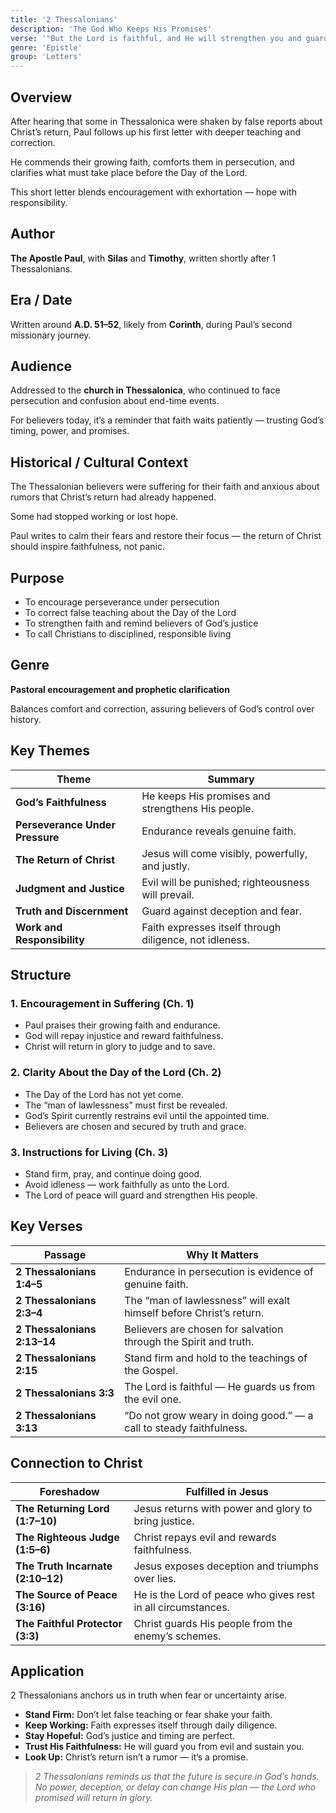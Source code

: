 ```yaml
---
title: '2 Thessalonians'
description: 'The God Who Keeps His Promises'
verse: '"But the Lord is faithful, and He will strengthen you and guard you from the evil one." — 2 Thessalonians 3:3'
genre: 'Epistle'
group: 'Letters'
---
```


## Overview

After hearing that some in Thessalonica were shaken by false reports about Christ’s return, Paul follows up his first letter with deeper teaching and correction.

He commends their growing faith, comforts them in persecution, and clarifies what must take place before the Day of the Lord.

This short letter blends encouragement with exhortation — hope with responsibility.

## Author

**The Apostle Paul**, with **Silas** and **Timothy**, written shortly after 1 Thessalonians.

## Era / Date

Written around **A.D. 51–52**, likely from **Corinth**, during Paul’s second missionary journey.

## Audience

Addressed to the **church in Thessalonica**, who continued to face persecution and confusion about end-time events.

For believers today, it’s a reminder that faith waits patiently — trusting God’s timing, power, and promises.

## Historical / Cultural Context

The Thessalonian believers were suffering for their faith and anxious about rumors that Christ’s return had already happened.

Some had stopped working or lost hope.

Paul writes to calm their fears and restore their focus — the return of Christ should inspire faithfulness, not panic.

## Purpose
- To encourage perseverance under persecution
- To correct false teaching about the Day of the Lord
- To strengthen faith and remind believers of God’s justice
- To call Christians to disciplined, responsible living


## Genre

**Pastoral encouragement and prophetic clarification**

Balances comfort and correction, assuring believers of God’s control over history.

## Key Themes


| Theme | Summary |
|-------|----------|
| **God’s Faithfulness** | He keeps His promises and strengthens His people. |
| **Perseverance Under Pressure** | Endurance reveals genuine faith. |
| **The Return of Christ** | Jesus will come visibly, powerfully, and justly. |
| **Judgment and Justice** | Evil will be punished; righteousness will prevail. |
| **Truth and Discernment** | Guard against deception and fear. |
| **Work and Responsibility** | Faith expresses itself through diligence, not idleness. |

## Structure


### 1. Encouragement in Suffering (Ch. 1)
- Paul praises their growing faith and endurance.
- God will repay injustice and reward faithfulness.
- Christ will return in glory to judge and to save.


### 2. Clarity About the Day of the Lord (Ch. 2)
- The Day of the Lord has not yet come.
- The “man of lawlessness” must first be revealed.
- God’s Spirit currently restrains evil until the appointed time.
- Believers are chosen and secured by truth and grace.


### 3. Instructions for Living (Ch. 3)
- Stand firm, pray, and continue doing good.
- Avoid idleness — work faithfully as unto the Lord.
- The Lord of peace will guard and strengthen His people.


## Key Verses


| Passage | Why It Matters |
|----------|----------------|
| **2 Thessalonians 1:4–5** | Endurance in persecution is evidence of genuine faith. |
| **2 Thessalonians 2:3–4** | The “man of lawlessness” will exalt himself before Christ’s return. |
| **2 Thessalonians 2:13–14** | Believers are chosen for salvation through the Spirit and truth. |
| **2 Thessalonians 2:15** | Stand firm and hold to the teachings of the Gospel. |
| **2 Thessalonians 3:3** | The Lord is faithful — He guards us from the evil one. |
| **2 Thessalonians 3:13** | “Do not grow weary in doing good.” — a call to steady faithfulness. |

## Connection to Christ


| Foreshadow | Fulfilled in Jesus |
|-------------|-------------------|
| **The Returning Lord (1:7–10)** | Jesus returns with power and glory to bring justice. |
| **The Righteous Judge (1:5–6)** | Christ repays evil and rewards faithfulness. |
| **The Truth Incarnate (2:10–12)** | Jesus exposes deception and triumphs over lies. |
| **The Source of Peace (3:16)** | He is the Lord of peace who gives rest in all circumstances. |
| **The Faithful Protector (3:3)** | Christ guards His people from the enemy’s schemes. |

## Application

2 Thessalonians anchors us in truth when fear or uncertainty arise.
- **Stand Firm:** Don’t let false teaching or fear shake your faith.
- **Keep Working:** Faith expresses itself through daily diligence.
- **Stay Hopeful:** God’s justice and timing are perfect.
- **Trust His Faithfulness:** He will guard you from evil and sustain you.
- **Look Up:** Christ’s return isn’t a rumor — it’s a promise.


> *2 Thessalonians reminds us that the future is secure in God’s hands. No power, deception, or delay can change His plan — the Lord who promised will return in glory.*
